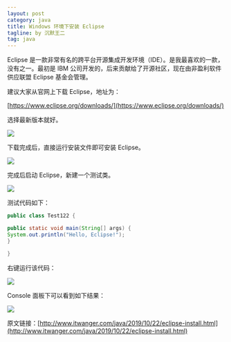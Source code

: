 ```yaml
---
layout: post
category: java
title: Windows 环境下安装 Eclipse
tagline: by 沉默王二
tag: java
---
```


Eclipse 是一款非常有名的跨平台开源集成开发环境（IDE）。是我最喜欢的一款，没有之一。最初是 IBM 公司开发的，后来贡献给了开源社区，现在由非盈利软件供应联盟 Eclipse 基金会管理。




<!--more-->


建议大家从官网上下载 Eclipse，地址为：

[https://www.eclipse.org/downloads/](https://www.eclipse.org/downloads/)

选择最新版本就好。

![](http://www.itwanger.com/assets/images/2019/10/eclipse-install-Windows-1.png)



下载完成后，直接运行安装文件即可安装 Eclipse。


![](http://www.itwanger.com/assets/images/2019/10/eclipse-install-Windows-2.png)

完成后启动 Eclipse，新建一个测试类。

![](http://www.itwanger.com/assets/images/2019/10/eclipse-install-Windows-3.png)

测试代码如下：

```java
public class Test122 {

public static void main(String[] args) {
System.out.println("Hello, Eclipse!");
}

}
```

右键运行该代码：

![](http://www.itwanger.com/assets/images/2019/10/eclipse-install-Windows-4.png)

Console 面板下可以看到如下结果：

![](http://www.itwanger.com/assets/images/2019/10/eclipse-install-Windows-5.png)


原文链接：[http://www.itwanger.com/java/2019/10/22/eclipse-install.html](http://www.itwanger.com/java/2019/10/22/eclipse-install.html)

